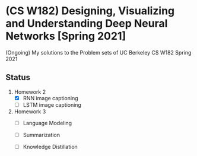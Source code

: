 # (CS W182) Designing, Visualizing and Understanding Deep Neural Networks [Spring 2021]

(Ongoing) My solutions to the Problem sets of UC Berkeley CS W182 Spring 2021

## Status
1. Homework 2
    - [x] RNN image captioning
    - [ ] LSTM image captioning
2. Homework 3
    - [ ] Language Modeling
    - [ ] Summarization
    - [ ] Knowledge Distillation


